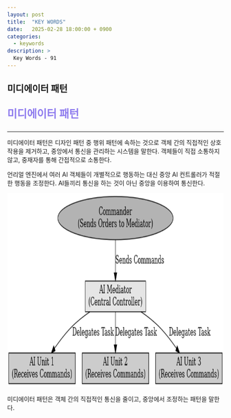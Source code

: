 ```yaml
---
layout: post
title:  "KEY WORDS"
date:   2025-02-28 18:00:00 + 0900
categories:
  - keywords
description: >
  Key Words - 91
---
```

## 미디에이터 패턴

<p style = "color:#8f7cee; font-size:25px; font-weight:bold">
미디에이터 패턴
</p>

---

미디에이터 패턴은 디자인 패턴 중 행위 패턴에 속하는 것으로 객체 간의 직접적인 상호작용을 제거하고, 중앙에서 통신을 관리하는 시스템을 말한다. 객체들이 직접 소통하지 않고, 중재자를 통해 간접적으로 소통한다.

언리얼 엔진에서 여러 AI 객체들이 개별적으로 행동하는 대신 중앙 AI 컨트롤러가 적절한 행동을 조정한다. AI들끼리 통신을 하는 것이 아닌 중앙을 이용하여 통신한다.

<img src = "../../assets/img/keywords/IMG_k92_1.png" width = "1800" height = "450">

<br/>

미디에이터 패턴은 객체 간의 직접적인 통신을 줄이고, 중앙에서 조정하는 패턴을 말한다.